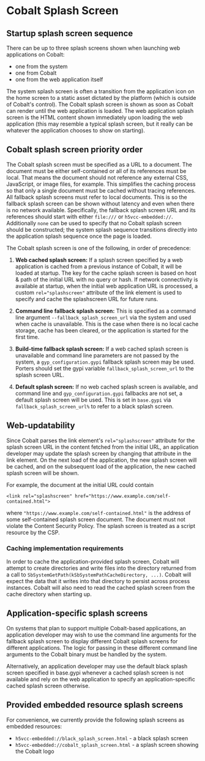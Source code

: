 # Cobalt Splash Screen

## Startup splash screen sequence

There can be up to three splash screens shown when launching web applications on
Cobalt:

  * one from the system
  * one from Cobalt
  * one from the web application itself

The system splash screen is often a transition from the application icon
on the home screen to a static asset dictated by the platform (which is outside
of Cobalt's control). The Cobalt splash screen is shown as soon as Cobalt can
render until the web application is loaded. The web application splash screen is
the HTML content shown immediately upon loading the web application (this may
resemble a typical splash screen, but it really can be whatever the application
chooses to show on starting).

## Cobalt splash screen priority order

The Cobalt splash screen must be specified as a URL to a document. The document
must be either self-contained or all of its references must be local. That means
the document should not reference any external CSS, JavaScript, or image files,
for example. This simplifies the caching process so that only a single document
must be cached without tracing references. All fallback splash screens must
refer to local documents. This is so the fallback splash screen can be shown
without latency and even when there is no network available. Specifically, the
fallback splash screen URL and its references should start with either
`file:///` or `h5vcc-embedded://`. Additionally `none` can be used to specify
that no Cobalt splash screen should be constructed; the system splash sequence
transitions directly into the application splash sequence once the page is
loaded.

The Cobalt splash screen is one of the following, in order of precedence:

  1. **Web cached splash screen:** If a splash screen specified by a web
     application is cached from a previous instance of Cobalt, it will be loaded
     at startup. The key for the cache splash screen is based on host & path of
     the initial URL with no query or hash. If network connectivity is available
     at startup, when the initial web application URL is processed, a custom
     `rel="splashscreen"` attribute of the link element is used to specify and
     cache the splashscreen URL for future runs.

  2. **Command line fallback splash screen:** This is specified as a command
     line argument `--fallback_splash_screen_url` via the system and used when
     cache is unavailable.  This is the case when there is no local cache
     storage, cache has been cleared, or the application is started for the
     first time.

  3. **Build-time fallback splash screen:** If a web cached splash screen is
     unavailable and command line parameters are not passed by the system, a
     `gyp_configuration.gypi` fallback splash screen may be used. Porters should
     set the gypi variable `fallback_splash_screen_url` to the splash screen
     URL.

  4. **Default splash screen:** If no web cached splash screen is
     available, and command line and `gyp_configuration.gypi` fallbacks are not
     set, a default splash screen will be used. This is set in `base.gypi` via
     `fallback_splash_screen_url%` to refer to a black splash screen.

## Web-updatability

Since Cobalt parses the link element's `rel="splashscreen"` attribute for the
splash screen URL in the content fetched from the initial URL, an application
developer may update the splash screen by changing that attribute in the link
element. On the next load of the application, the new splash screen will be
cached, and on the subsequent load of the application, the new cached splash
screen will be shown.

For example, the document at the initial URL could contain
```
<link rel="splashscreen" href="https://www.example.com/self-contained.html">
```
where `"https://www.example.com/self-contained.html"` is the address of some
self-contained splash screen document. The document must not violate the Content
Security Policy. The splash screen is treated as a script resource by the CSP.

### Caching implementation requirements

In order to cache the application-provided splash screen, Cobalt will attempt
to create directories and write files into the directory returned from a call to
`SbSystemGetPath(kSbSystemPathCacheDirectory, ...)`.  Cobalt will expect the
data that it writes into that directory to persist across process instances.
Cobalt will also need to read the cached splash screen from the cache directory
when starting up.

## Application-specific splash screens

On systems that plan to support multiple Cobalt-based applications, an
application developer may wish to use the command line arguments for the
fallback splash screen to display different Cobalt splash screens for different
applications. The logic for passing in these different command line arguments to
the Cobalt binary must be handled by the system.

Alternatively, an application developer may use the default black splash screen
specified in base.gypi whenever a cached splash screen is not available and rely
on the web application to specify an application-specific cached splash screen
otherwise.

## Provided embedded resource splash screens
For convenience, we currently provide the following splash screens as embedded
resources:

  * `h5vcc-embedded://black_splash_screen.html` - a black splash screen
  * `h5vcc-embedded://cobalt_splash_screen.html` - a splash screen showing the
    Cobalt logo
